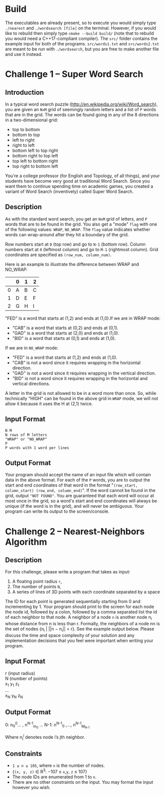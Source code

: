 Build
===

The executables are already present, so to execute you would simply type `./nearest` and `./wordsearch [file]` on the terminal. However, if you would like to rebuild then simply type `cmake --build build/` (note that to rebuild you would need a C++17-compliant compiler). The `src/` folder contains the example input for both of the programs. `src/words1.txt` and `src/words2.txt` are meant to be run with `./wordsearch`, but you are free to make another file and use it instead.


Challenge 1 – Super Word Search
=====

Introduction
----

In a typical word search puzzle (http://en.wikipedia.org/wiki/Word_search), you are given an `NxM` grid of
seemingly random letters and a list of `P` words that are in the grid. The words can be found going in any of the
8 directions in a two-dimensional grid:

- top to bottom
- bottom to top
- left to right
- right to left
- bottom left to top right
- bottom right to top left
- top left to bottom right
- top right to bottom left

You're a college professor (for English and Topology, of all things), and your students have become very good
at traditional Word Search. Since you want them to continue spending time on academic games, you created a
variant of Word Search (inventively) called Super Word Search.

Description
----

As with the standard word search, you get an `NxM` grid of letters, and `P` words that are to be found in the grid.
You also get a "mode" `flag` with one of the following values: `WRAP`, `NO_WRAP`. The `flag` value indicates
whether words can wrap-around after they hit a boundary of the grid.

Row numbers start at `0` (top row) and go to `N-1` (bottom row). Column numbers start at `0` (leftmost column) and
go to `M-1` (rightmost column). Grid coordinates are specified as `(row_num, column_num)`.

Here is an example to illustrate the difference between WRAP and NO_WRAP:

|  | 0 | 1 | 2 |
| ----------- | ----------- | ----------- | ----------- |
| 0 | A | B | C |
| 1 | D | E | F |
| 2 | G | H | I |

"FED" is a word that starts at (1,2) and ends at (1,0).If we are in WRAP mode:
- "CAB" is a word that starts at (0,2) and ends at (0,1).
- "GAD" is a word that starts at (2,0) and ends at (1,0).
- "BID" is a word that starts at (0,1) and ends at (1,0).

If we are in `NO_WRAP` mode:
- "FED" is a word that starts at (1,2) and ends at (1,0).
- "CAB" is not a word since it requires wrapping in the horizontal direction.
- "GAD" is not a word since it requires wrapping in the vertical direction.
- "BID" is not a word since it requires wrapping in the horizontal and vertical directions.

A letter in the grid is not allowed to be in a word more than once. So, while technically "HIGH" can be found in
the above grid in `WRAP` mode, we will not allow it because it uses the H at (2,1) twice.

Input Format
-----

    N M
    N rows of M letters
    "WRAP" or "NO_WRAP"
    P
    P words with 1 word per lines

Output Format
-----

Your program should accept the name of an input file which will contain data in the above format.
For each of the `P` words, you are to output the start and end coordinates of that word in the format "`(row_start,
column_start) (row_end, column_end)`". If the word cannot be found in the grid, output `"NOT FOUND"`.
You are guaranteed that each word will occur at most once in the grid, so a word's start and end coordinates
will always be unique (if the word is in the grid), and will never be ambiguous.
Your program can write its output to the screen/console.


Challenge 2 – Nearest-Neighbors Algorithm
====

Description
----

For this challenge, please write a program that takes as input:

1. A floating point radius `r`,
2. The number of points `N`,
3. A series of lines of 3D points with each coordinate separated by a space

The ID for each point is generated sequentially starting from 0 and incrementing by 1. Your program should
print to the screen for each node the node id, followed by a colon, followed by a comma separated list the id of
each neighbor to that node. A neighbor of a node `n` is another node n<sub>i</sub> whose distance from n is less than r.
Formally, the neighbors of a node nn is the set of nodes {n<sub>i</sub> | ||n − n<sub>i</sub>|| < r}. See the example output below.
Please discuss the time and space complexity of your solution and any implementation decisions that you feel
were important when writing your program.

Input Format
---

r (input radius)\
N (number of points)\
x<sub>1</sub> y<sub>1</sub> z<sub>1</sub>\
...\
x<sub>N</sub> y<sub>N</sub> z<sub>N</sub>
    
Output Format
----

0: n<sub>0</sub><sup>0</sup>... , n<sup>N-1</sup><sub>m<sub>0</sub></sub>
...
N-1: n<sup>N-1</sup><sub>0</sub> ,..., n<sup>N-1</sup><sub>M<sub>N-1</sub></sub>
    
Where n<sub>j</sub><sup>i</sup> denotes node i’s jth neighbor.

Constraints
----

- `1 ≤ n ≤ 105`, where `n` is the number of nodes.
- {`(x, y, z)` ∈ R<sup>3</sup>: −107 ≤ `x`,`y`, `z` ≤ 107}
- The node IDs are enumerated from 1 to `n`.
- There are no other constraints on the input. You may format the input however you wish.
